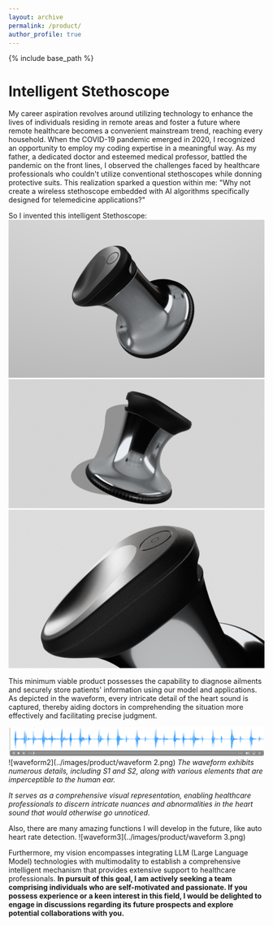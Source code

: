 ```yaml
---
layout: archive
permalink: /product/
author_profile: true
---
```


{% include base_path %}

# Intelligent Stethoscope

My career aspiration revolves around utilizing technology to enhance the lives of individuals residing in remote areas and foster a future where remote healthcare becomes a convenient mainstream trend, reaching every household. When the COVID-19 pandemic emerged in 2020, I recognized an opportunity to employ my coding expertise in a meaningful way. As my father, a dedicated doctor and esteemed medical professor, battled the pandemic on the front lines, I observed the challenges faced by healthcare professionals who couldn't utilize conventional stethoscopes while donning protective suits. This realization sparked a question within me: "Why not create a wireless stethoscope embedded with AI algorithms specifically designed for telemedicine applications?"

So I invented this intelligent Stethoscope:
![Intelligent Stethoscope 1](../images/product/stethoscope1.jpg)
![Intelligent Stethoscope 2](../images/product/stethoscope2.jpg)
![Intelligent Stethoscope 3](../images/product/stethoscope3.jpg)


This minimum viable product possesses the capability to diagnose ailments and securely store patients' information using our model and applications. As depicted in the waveform, every intricate detail of the heart sound is captured, thereby aiding doctors in comprehending the situation more effectively and facilitating precise judgment.

![waveform](../images/product/waveform.png)
![waveform2](../images/product/waveform 2.png)
*The waveform exhibits numerous details, including S1 and S2, along with various elements that are imperceptible to the human ear.*

*It serves as a comprehensive visual representation, enabling healthcare professionals to discern intricate nuances and abnormalities in the heart sound that would otherwise go unnoticed.*

Also, there are many amazing functions I will develop in the future, like auto heart rate detection. 
![waveform3](../images/product/waveform 3.png)

Furthermore, my vision encompasses integrating LLM (Large Language Model) technologies with multimodality to establish a comprehensive intelligent mechanism that provides extensive support to healthcare professionals. **In pursuit of this goal, I am actively seeking a team comprising individuals who are self-motivated and passionate. If you possess experience or a keen interest in this field, I would be delighted to engage in discussions regarding its future prospects and explore potential collaborations with you.**










